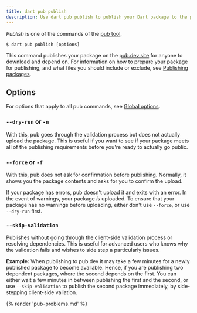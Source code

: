```yaml
---
title: dart pub publish
description: Use dart pub publish to publish your Dart package to the pub.dev site.
---
```


_Publish_ is one of the commands of the [pub tool](/tools/pub/cmd).

```plaintext
$ dart pub publish [options]
```

This command publishes your package on the
[pub.dev site]({{site.pub}}) for anyone to download and depend
on. For information on how to prepare your package for publishing,
and what files you should include or exclude,
see [Publishing packages](/tools/pub/publishing).

## Options

For options that apply to all pub commands, see
[Global options](/tools/pub/cmd#global-options).

### `--dry-run` or `-n`

With this, pub goes through the validation process but does not actually upload
the package. This is useful if you want to see if your package meets all of the
publishing requirements before you're ready to actually go public.

### `--force` or `-f`

With this, pub does not ask for confirmation before publishing. Normally, it
shows you the package contents and asks for you to confirm the upload.

If your package has errors, pub doesn't upload it and exits with an error.
In the event of warnings, your package *is* uploaded.
To ensure that your package has no warnings before uploading,
either don't use `--force`, or use `--dry-run` first.

### `--skip-validation`

Publishes without going through the client-side validation process or resolving dependencies.
This is useful for advanced users who knows why the validation fails and wishes to side step a particularly issues.

**Example:** When publishing to pub.dev it may take a few minutes for a newly published package to become available.
Hence, if you are publishing two dependent packages, where the second depends on the first.
You can either wait a few minutes in between publishing the first and the second, or use `--skip-validation`
to publish the second package immediately, by side-stepping client-side valiation.

{% render 'pub-problems.md' %}
